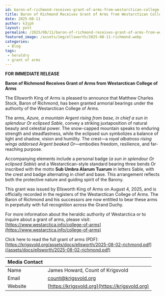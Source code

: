 ```yaml
---
id: baron-of-richmond-receives-grant-of-arms-from-westarctican-college-of-arms
title: Baron of Richmond Receives Grant of Arms from Westarctican College of Arms
date: 2025-08-11
author: k3jph
layout: post
permalink: /2025/08/11/baron-of-richmond-receives-grant-of-arms-from-westarctican-college-of-arms
featured_image: /assets/img/ellsworth/2025-08-11-richmond.webp
categories:
 - Blog
tags:
 - heraldry
 - grant of arms
---
```


**FOR IMMEDIATE RELEASE**

**Baron of Richmond Receives Grant of Arms from Westarctican College of Arms**

The Ellsworth King of Arms is pleased to announce that Matthew Charles Stock, Baron of Richmond, has been granted armorial bearings under the authority of the Westarctican College of Arms.

The arms, *Azure, a mountain Argent rising from base, in chief a sun in splendour Or eclipsed Sable*, convey a striking juxtaposition of natural beauty and celestial power. The snow-capped mountain speaks to enduring strength and steadfastness, while the eclipsed sun symbolizes a balance of light and shadow, vision and humility. The crest—a *royal albatross rising wings addorsed Argent beaked Or*—embodies freedom, resilience, and far-reaching purpose.

Accompanying elements include a personal badge (*a sun in splendour Or eclipsed Sable*) and a Westarctican-style standard bearing three bends Or inscribed with the motto **Sub Umbra Alarum Tuarum** in letters Sable, with the crest and badge alternating in chief and base. This arrangement reflects both the protective nature and guiding spirit of the Barony.

This grant was issued by Ellsworth King of Arms on August 4, 2025, and is officially recorded in the registers of the Westarctican College of Arms. The Baron of Richmond and his successors are now entitled to bear these arms in perpetuity with full recognition across the Grand Duchy.

For more information about the heraldic authority of Westarctica or to inquire about a grant of arms, please visit:  
[https://www.westarctica.info/college-of-arms](https://www.westarctica.info/college-of-arms)

Click here to read the full grant of arms (PDF):  
[https://krigsvold.org/assets/docs/ellsworth/2025-08-02-richmond.pdf](/assets/docs/ellsworth/2025-08-02-richmond.pdf)

| **Media Contact** |                                                |
|:------------------|:-----------------------------------------------|
| Name              | James Howard, Count of Krigsvold               |
| Email             | count@krigsvold.org                            |
| Website           | [https://krigsvold.org](https://krigsvold.org) |
